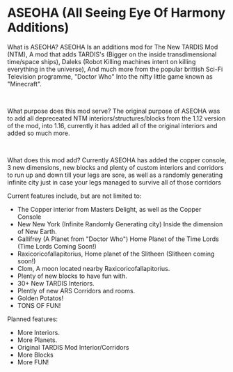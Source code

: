<h1>ASEOHA (All Seeing Eye Of Harmony Additions)</h1>
<p>What is ASEOHA? ASEOHA Is an additions mod for The New TARDIS Mod (NTM), A mod that adds TARDIS's (Bigger on the inside transdimensional time/space ships), Daleks (Robot Killing machines intent on killing everything in the universe), And much more from the popular brittish Sci-Fi Television programme, "Doctor Who" Into the nifty little game known as "Minecraft".</p> <br />
<p>What purpose does this mod serve? The original purpose of ASEOHA was to add all depreceated NTM interiors/structures/blocks from the 1.12 version of the mod, into 1.16, currently it has added all of the original interiors and added so much more.</p> <br />
<p>What does this mod add? Currently ASEOHA has added the copper console, 3 new dimensions, new blocks and plenty of custom interiors and corridors to run up and down till your legs are sore, as well as a randomly generating infinite city just in case your legs managed to survive all of those corridors </p>
<p>Current features include, but are not limited to:</p>
<ul>
    <li>The Copper interior from Masters Delight, as well as the Copper Console
    <li>New New York (Infinite Randomly Generating city) Inside the dimension of New Earth.
    <li>Gallifrey (A Planet from "Doctor Who") Home Planet of the Time Lords (Time Lords Coming Soon!)
    <li>Raxicoricofallapitorius, Home planet of the Slitheen (Slitheen coming soon!)
    <li>Clom, A moon located nearby Raxicoricofallapitorius.
    <li>Plenty of new blocks to have fun with.
    <li>30+ New TARDIS Interiors.
    <li>Plently of new ARS Corridors and rooms.
    <li>Golden Potatos!
    <li>TONS OF FUN!
</ul>
<p>Planned features:</p>
<ul>
    <li>More Interiors.
    <li>More Planets.
    <li>Original TARDIS Mod Interior/Corridors
    <li>More Blocks
    <li>More FUN! 
</ul>